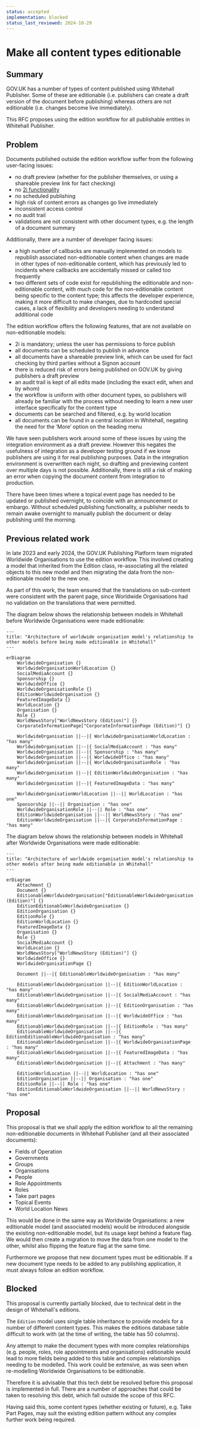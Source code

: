 ```yaml
---
status: accepted
implementation: blocked
status_last_reviewed: 2024-10-29
---
```


# Make all content types editionable

## Summary

GOV.UK has a number of types of content published using Whitehall Publisher. Some of these are editionable (i.e. publishers can create a draft version of the document before publishing) whereas others are not editionable (i.e. changes become live immediately).

This RFC proposes using the edition workflow for all publishable entities in Whitehall Publisher.

## Problem

Documents published outside the edition workflow suffer from the following user-facing issues:

* no draft preview (whether for the publisher themselves, or using a shareable preview link for fact checking)
* no [2i functionality](https://www.gov.uk/guidance/how-to-publish-on-gov-uk/reviewing-and-approving-content\#a-2i-checklist)
* no scheduled publishing
* high risk of content errors as changes go live immediately
* inconsistent access control
* no audit trail
* validations are not consistent with other document types, e.g. the length of a document summary

Additionally, there are a number of developer facing issues:

* a high number of callbacks are manually implemented on models to republish associated non-editionable content when changes are made in other types of non-editionable content, which has previously led to incidents where callbacks are accidentally missed or called too frequently
* two different sets of code exist for republishing the editionable and non-editionable content, with much code for the non-editionable content being specific to the content type; this affects the developer experience, making it more difficult to make changes, due to hardcoded special cases, a lack of flexibility and developers needing to understand additional code

The edition workflow offers the following features, that are not available on non-editionable models:

* 2i is mandatory; unless the user has permissions to force publish
* all documents can be scheduled to publish in advance
* all documents have a shareable preview link, which can be used for fact checking by third parties without a Signon account
* there is reduced risk of errors being published on GOV.UK by giving publishers a draft preview
* an audit trail is kept of all edits made (including the exact edit, when and by whom)
* the workflow is uniform with other document types, so publishers will already be familiar with the process without needing to learn a new user interface specifically for the content type
* documents can be searched and filtered, e.g. by world location
* all documents can be found in a central location in Whitehall, negating the need for the ‘More’ option on the heading menu

We have seen publishers work around some of these issues by using the integration environment as a draft preview. However this negates the usefulness of integration as a developer testing ground if we know publishers are using it for real publishing purposes. Data in the integration environment is overwritten each night, so drafting and previewing content over multiple days is not possible. Additionally, there is still a risk of making an error when copying the document content from integration to production.

There have been times where a topical event page has needed to be updated or published overnight, to coincide with an announcement or embargo. Without scheduled publishing functionality, a publisher needs to remain awake overnight to manually publish the document or delay publishing until the morning.

## Previous related work

In late 2023 and early 2024, the GOV.UK Publishing Platform team migrated Worldwide Organisations to use the edition workflow. This involved creating a model that inherited from the Edition class, re-associating all the related objects to this new model and then migrating the data from the non-editionable model to the new one.

As part of this work, the team ensured that the translations on sub-content were consistent with the parent page, since Worldwide Organisations had no validation on the translations that were permitted.

The diagram below shows the relationship between models in Whitehall before Worldwide Organisations were made editionable:

```mermaid
---
title: "Architecture of worldwide organisation model's relationship to other models before being made editionable in Whitehall"
---

erDiagram
    WorldwideOrganisation {}
    WorldwideOrganisationWorldLocation {}
    SocialMediaAccount {}
    Sponsorship {}
    WorldwideOffice {}
    WorldwideOrganisationRole {}
    EditionWorldwideOrganisation {}
    FeaturedImageData {}
    WorldLocation {}
    Organisation {}
    Role {}
    WorldNewsStory["WorldNewsStory (Edition)"] {}
    CorporateInformationPage["CorporateInformationPage (Edition)"] {}

    WorldwideOrganisation ||--|{ WorldwideOrganisationWorldLocation : "has many"
    WorldwideOrganisation ||--|{ SocialMediaAccount : "has many"
    WorldwideOrganisation ||--|{ Sponsorship : "has many"
    WorldwideOrganisation ||--|{ WorldwideOffice : "has many"
    WorldwideOrganisation ||--|{ WorldwideOrganisationRole : "has many"
    WorldwideOrganisation ||--|{ EditionWorldwideOrganisation : "has many"
    WorldwideOrganisation ||--|{ FeaturedImageData : "has many"

    WorldwideOrganisationWorldLocation ||--|| WorldLocation : "has one"
    Sponsorship ||--|| Organisation : "has one"
    WorldwideOrganisationRole ||--|| Role : "has one"
    EditionWorldwideOrganisation ||--|| WorldNewsStory : "has one"
    EditionWorldwideOrganisation ||--|{ CorporateInformationPage : "has many"
```

The diagram below shows the relationship between models in Whitehall after Worldwide Organisations were made editionable:

```mermaid
---
title: "Architecture of worldwide organisation model's relationship to other models after being made editionable in Whitehall"
---

erDiagram
    Attachment {}
    Document {}
    EditionableWorldwideOrganisation["EditionableWorldwideOrganisation (Edition)"] {}
    EditionEditionableWorldwideOrganisation {}
    EditionOrganisation {}
    EditionRole {}
    EditionWorldLocation {}
    FeaturedImageData {}
    Organisation {}
    Role {}
    SocialMediaAccount {}
    WorldLocation {}
    WorldNewsStory["WorldNewsStory (Edition)"] {}
    WorldwideOffice {}
    WorldwideOrganisationPage {}

    Document ||--|{ EditionableWorldwideOrganisation : "has many"

    EditionableWorldwideOrganisation ||--|{ EditionWorldLocation : "has many"
    EditionableWorldwideOrganisation ||--|{ SocialMediaAccount : "has many"
    EditionableWorldwideOrganisation ||--|{ EditionOrganisation : "has many"
    EditionableWorldwideOrganisation ||--|{ WorldwideOffice : "has many"
    EditionableWorldwideOrganisation ||--|{ EditionRole : "has many"
    EditionableWorldwideOrganisation ||--|{ EditionEditionableWorldwideOrganisation : "has many"
    EditionableWorldwideOrganisation ||--|{ WorldwideOrganisationPage : "has many"
    EditionableWorldwideOrganisation ||--|{ FeaturedImageData : "has many"
    EditionableWorldwideOrganisation ||--|{ Attachment : "has many"

    EditionWorldLocation ||--|| WorldLocation : "has one"
    EditionOrganisation ||--|| Organisation : "has one"
    EditionRole ||--|| Role : "has one"
    EditionEditionableWorldwideOrganisation ||--|| WorldNewsStory : "has one"
```

## Proposal

This proposal is that we shall apply the edition workflow to all the remaining non-editionable documents in Whitehall Publisher (and all their associated documents):

* Fields of Operation
* Governments
* Groups
* Organisations
* People
* Role Appointments
* Roles
* Take part pages
* Topical Events
* World Location News

This would be done in the same way as Worldwide Organisations: a new editionable model (and associated models) would be introduced alongside the existing non-editionable model, but its usage kept behind a feature flag. We would then create a migration to move the data from one model to the other, whilst also flipping the feature flag at the same time.

Furthermore we propose that new document types must be editionable. If a new document type needs to be added to any publishing application, it must always follow an edition workflow.

## Blocked

This proposal is currently partially blocked, due to technical debt in the design of Whitehall's editions.

The `Edition` model uses single table inheritance to provide models for a number of different content types. This makes the editions database table difficult to work with (at the time of writing, the table has 50 columns).

Any attempt to make the document types with more complex relationships (e.g. people, roles, role appointments and organisations) editionable would lead to more fields being added to this table and complex relationships needing to be modelled. This work could be extensive, as was seen when re-modelling Worldwide Organisations to be editionable.

Therefore it is advisable that this tech debt be resolved before this proposal is implemented in full. There are a number of approaches that could be taken to resolving this debt, which fall outside the scope of this RFC.

Having said this, some content types (whether existing or future), e.g. Take Part Pages, may suit the existing edition pattern without any complex further work being required.
